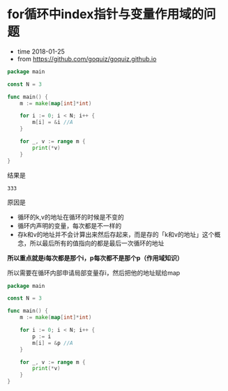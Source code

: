 # for循环中index指针与变量作用域的问题

- time 2018-01-25
- from https://github.com/goquiz/goquiz.github.io

```go
package main

const N = 3

func main() {
	m := make(map[int]*int)

	for i := 0; i < N; i++ {
		m[i] = &i //A
	}

	for _, v := range m {
		print(*v)
	}
}

```

结果是
```
333
```

原因是
- 循环的k,v的地址在循环的时候是不变的
- 循环内声明的变量，每次都是不一样的
- 存k和v的地址并不会计算出来然后存起来，而是存的「k和v的地址」这个概念，所以最后所有的值指向的都是最后一次循环的地址

**所以重点就是i每次都是那个i，p每次都不是那个p（作用域知识）**

所以需要在循环内部申请局部变量存i，然后把他的地址赋给map
```go
package main

const N = 3

func main() {
	m := make(map[int]*int)

	for i := 0; i < N; i++ {
		p := i
		m[i] = &p //A
	}

	for _, v := range m {
		print(*v)
	}
}

```